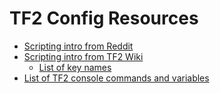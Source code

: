 # TF2 Config Resources

- [Scripting intro from Reddit](https://www.reddit.com/r/tf2scripthelp/wiki/introduction#wiki_using_scripts)
- [Scripting intro from TF2 Wiki](https://wiki.teamfortress.com/wiki/Scripting)
  - [List of key names](https://wiki.teamfortress.com/wiki/Scripting#List_of_key_names)
- [List of TF2 console commands and variables](https://developer.valvesoftware.com/wiki/List_of_TF2_console_commands_and_variables)
